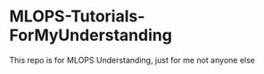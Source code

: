 # MLOPS-Tutorials-ForMyUnderstanding
This repo is for MLOPS Understanding, just for me not anyone else
